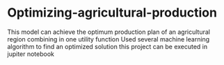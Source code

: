 # Optimizing-agricultural-production
This model can achieve the optimum production plan of an agricultural region combining in one utility function
Used several machine learning algorithm to find an optimized solution
this project can be executed in jupiter notebook
